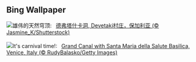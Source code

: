## Bing Wallpaper
![](https://www.bing.com/th?id=OHR.DevetashkaCave_ZH-CN5186222166_UHD.jpg&w=1000)雄伟的天然穹顶:&nbsp;&ensp;[德弗塔什卡洞, Devetaki村庄，保加利亚 (© Jasmine_K/Shutterstock)](https://www.bing.com/th?id=OHR.DevetashkaCave_ZH-CN5186222166_UHD.jpg)
<br><br/>
![](https://www.bing.com/th?id=OHR.VeniceCarnival_EN-US7857642609_UHD.jpg&w=1000)It's carnival time!:&nbsp;&ensp;[Grand Canal with Santa Maria della Salute Basilica, Venice, Italy (© RudyBalasko/Getty Images)](https://www.bing.com/th?id=OHR.VeniceCarnival_EN-US7857642609_UHD.jpg)
<br><br/>
